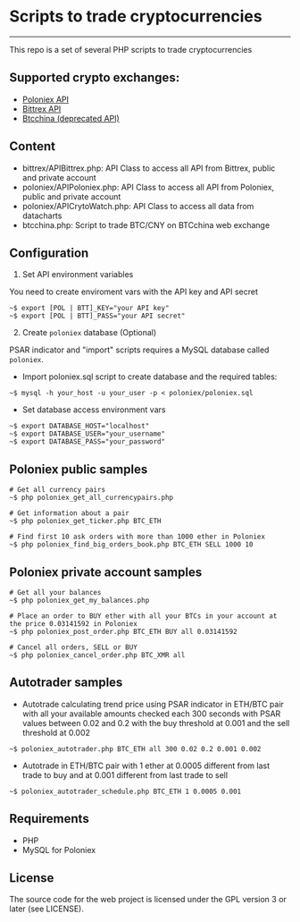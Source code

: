 # Scripts to trade cryptocurrencies
---

This repo is a set of several PHP scripts to trade cryptocurrencies

## Supported crypto exchanges:

- [Poloniex API](https://poloniex.com/support/api/)
- [Bittrex API](https://bittrex.com/Home/Api)
- [Btcchina (deprecated API)](https://www.btcc.com/apidocs)

## Content

- bittrex/APIBittrex.php: API Class to access all API from Bittrex, public and private account
- poloniex/APIPoloniex.php: API Class to access all API from Poloniex, public and private account
- poloniex/APICrytoWatch.php: API Class to access all data from datacharts
- btcchina.php: Script to trade BTC/CNY on BTCchina web exchange

## Configuration

1. Set API environment variables

You need to create enviroment vars with the API key and API secret
```
~$ export [POL | BTT]_KEY="your API key"
~$ export [POL | BTT]_PASS="your API secret"
``` 

2. Create `poloniex` database (Optional)

PSAR indicator and "import" scripts requires a MySQL database called `poloniex`. 

- Import poloniex.sql script to create database and the required tables:
```
~$ mysql -h your_host -u your_user -p < poloniex/poloniex.sql
```

- Set database access environment vars
```
~$ export DATABASE_HOST="localhost"
~$ export DATABASE_USER="your_username"
~$ export DATABASE_PASS="your_password"
```

## Poloniex public samples

```
# Get all currency pairs
~$ php poloniex_get_all_currencypairs.php

# Get information about a pair
~$ php poloniex_get_ticker.php BTC_ETH

# Find first 10 ask orders with more than 1000 ether in Poloniex
~$ php poloniex_find_big_orders_book.php BTC_ETH SELL 1000 10
```

## Poloniex private account samples

```
# Get all your balances
~$ php poloniex_get_my_balances.php 

# Place an order to BUY ether with all your BTCs in your account at the price 0.03141592 in Poloniex
~$ php poloniex_post_order.php BTC_ETH BUY all 0.03141592 

# Cancel all orders, SELL or BUY
~$ php poloniex_cancel_order.php BTC_XMR all
```

## Autotrader samples

- Autotrade calculating trend price using PSAR indicator in ETH/BTC pair 
with all your available amounts checked each 300 seconds
with PSAR values between 0.02 and 0.2
with the buy threshold at 0.001 and the sell threshold at 0.002

```
~$ poloniex_autotrader.php BTC_ETH all 300 0.02 0.2 0.001 0.002
```

- Autotrade in ETH/BTC pair with 1 ether 
at 0.0005 different from last trade to buy and
at 0.001 different from last trade to sell

```
~$ poloniex_autotrader_schedule.php BTC_ETH 1 0.0005 0.001

```

## Requirements

- PHP
- MySQL for Poloniex
 
## License

The source code for the web project is licensed under the GPL version 3 or later
(see LICENSE).
